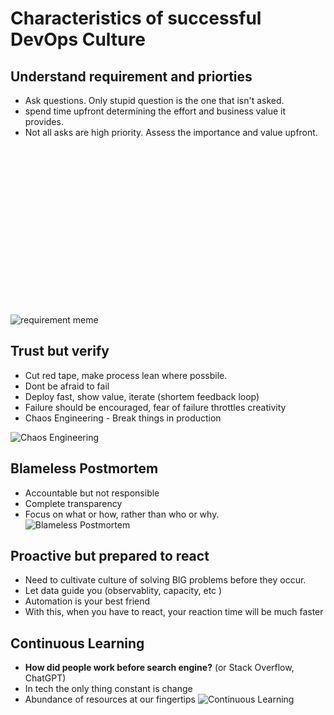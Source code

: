 # Characteristics of successful DevOps Culture

## Understand requirement and priorties
- Ask questions. Only stupid question is the one that isn't asked.
- spend time upfront determining the effort and business value it provides.
- Not all asks are high priority. Assess the importance and value upfront.

<br>
<br>
<br>
<br>
<br>
<br>
<br><br><br><br><br><br><br><br><br>





![requirement meme](https://i.imgflip.com/4c4zkp.jpg)
## Trust but verify
- Cut red tape, make process lean where possbile.
- Dont be afraid to fail
- Deploy fast, show value, iterate (shortem feedback loop)
- Failure should be encouraged, fear of failure throttles creativity
- Chaos Engineering - Break things in production

![Chaos Engineering](https://th.bing.com/th/id/OIP.slk2SFeBXcfIkZqA1pz6TQHaGS?pid=ImgDet&rs=1)
## Blameless Postmortem
- Accountable but not responsible
- Complete transparency
- Focus on what or how, rather than who or why.
![Blameless Postmortem](https://global-uploads.webflow.com/5fa4aac1f837ef5fa264e521/6364474ee86c5353a1005543_blameless%20postmortem%20From%20Blame%20to%20ownership.png)
## Proactive but prepared to react
- Need to cultivate culture of solving BIG problems before they occur.
- Let data guide you (observablity, capacity, etc )
- Automation is your best friend
- With this, when you have to react, your reaction time will be much faster
## Continuous Learning
- **How did people work before search engine?** (or Stack Overflow, ChatGPT)
- In tech the only thing constant is change
- Abundance of resources at our fingertips
![Continuous Learning](https://nexlan.com/wp-content/uploads/2021/02/chalkboard-says-continuous-learning.jpg)
